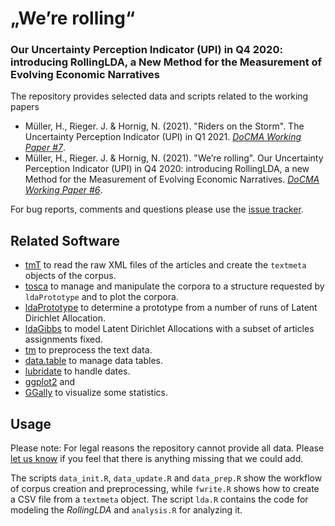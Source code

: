 # „We’re rolling“
### Our Uncertainty Perception Indicator (UPI) in Q4 2020: introducing RollingLDA, a New Method for the Measurement of Evolving Economic Narratives
The repository provides selected data and scripts related to the working papers

* Müller, H., Rieger. J. & Hornig, N. (2021). "Riders on the Storm". The Uncertainty Perception Indicator (UPI) in Q1 2021. [*DoCMA Working Paper #7*](http://dx.doi.org/10.17877/DE290R-22162).
* Müller, H., Rieger. J. & Hornig, N. (2021). "We’re rolling". Our Uncertainty Perception Indicator (UPI) in Q4 2020: introducing RollingLDA, a new Method for the Measurement of Evolving Economic Narratives. [*DoCMA Working Paper #6*](http://dx.doi.org/10.17877/DE290R-21974).

For bug reports, comments and questions please use the [issue tracker](https://github.com/JonasRieger/upi/issues).

## Related Software
* [tmT](https://github.com/Docma-TU/tmT) to read the raw XML files of the articles and create the ``textmeta`` objects of the corpus.
* [tosca](https://github.com/Docma-TU/tosca) to manage and manipulate the corpora to a structure requested by ``ldaPrototype`` and to plot the corpora.
* [ldaPrototype](https://github.com/JonasRieger/ldaPrototype) to determine a prototype from a number of runs of Latent Dirichlet Allocation.
* [ldaGibbs](https://github.com/JonasRieger/ldaGibbs) to model Latent Dirichlet Allocations with a subset of articles assignments fixed.
* [tm](https://CRAN.R-project.org/package=tm) to preprocess the text data.
* [data.table](https://github.com/Rdatatable/data.table) to manage data tables.
* [lubridate](https://lubridate.tidyverse.org/) to handle dates.
* [ggplot2](https://ggplot2.tidyverse.org/) and
* [GGally](https://github.com/ggobi/ggally) to visualize some statistics.

## Usage
Please note: For legal reasons the repository cannot provide all data. Please [let us know](https://github.com/JonasRieger/upi/issues) if you feel that there is anything missing that we could add. 

The scripts ``data_init.R``, ``data_update.R`` and ``data_prep.R`` show the workflow of corpus creation and preprocessing, while ``fwrite.R`` shows how to create a CSV file from a ``textmeta`` object. The script ``lda.R`` contains the code for modeling the *RollingLDA* and ``analysis.R`` for analyzing it.
